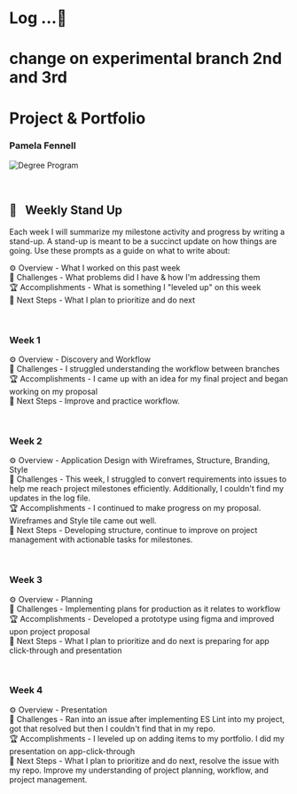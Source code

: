 
# Log ...🚀 

# change on experimental branch 2nd and 3rd

# Project & Portfolio
### Pamela Fennell 


![Degree Program](https://img.shields.io/badge/degree-web%20development-blue.svg)&nbsp; 

<br>


## 📢 &nbsp; Weekly Stand Up

Each week I will summarize my milestone activity and progress by writing a stand-up. A stand-up is meant to be a succinct update on how things are going. Use these prompts as a guide on what to write about:

⚙️ Overview - What I worked on this past week
<br>
🌵 Challenges - What problems did I have & how I'm addressing them
<br>
🏆 Accomplishments - What is something I "leveled up" on this week
<br>
🔮 Next Steps - What I plan to prioritize and do next

<br>

### Week 1

⚙️ Overview - Discovery and Workflow
<br>
🌵 Challenges - I struggled understanding the workflow between branches 
<br>
🏆 Accomplishments - I came up with an idea for my final project and began working on my proposal
<br>
🔮 Next Steps - Improve and practice workflow.

<br>

### Week 2

⚙️ Overview - Application Design with Wireframes, Structure, Branding, Style
<br>
🌵 Challenges - This week, I struggled to convert requirements into issues to help me reach project milestones efficiently. Additionally, I couldn't find my updates in the log file. 
<br>
🏆 Accomplishments - I continued to make progress on my proposal. Wireframes and Style tile came out well.
<br>
🔮 Next Steps - Developing structure, continue to improve on project management with actionable tasks for milestones.

<br>

### Week 3

⚙️ Overview - Planning
<br>
🌵 Challenges - Implementing plans for production as it relates to workflow
<br>
🏆 Accomplishments - Developed a prototype using figma and improved upon project proposal
<br>
🔮 Next Steps - What I plan to prioritize and do next is preparing for app click-through and presentation

<br>

### Week 4

⚙️ Overview - Presentation
<br>
🌵 Challenges - Ran into an issue after implementing ES Lint into my project, got that resolved but then I couldn't find that in my repo.
<br>
🏆 Accomplishments - I leveled up on adding items to my portfolio. I did my presentation on app-click-through
<br>
🔮 Next Steps - What I plan to prioritize and do next, resolve the issue with my repo. Improve my understanding of project planning, workflow, and project management. 


<br>




